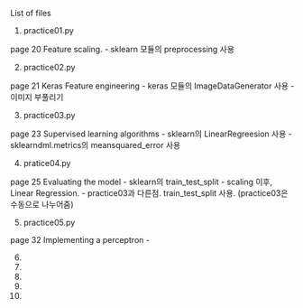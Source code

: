 List of files

1. practice01.py

  page 20
  Feature scaling. 
    - sklearn 모듈의 preprocessing 사용

2. practice02.py

  page 21
  Keras Feature engineering 
    - keras 모듈의 ImageDataGenerator 사용
    - 이미지 부풀리기
    
3. practice03.py

  page 23
  Supervised learning algorithms
     - sklearn의 LinearRegreesion 사용
     - sklearndml.metrics의 meansquared_error 사용

4. pratice04.py

  page 25
  Evaluating the model
    - sklearn의 train_test_split
    - scaling 이후, Linear Regression.
    - practice03과 다른점. train_test_split 사용. (practice03은 수동으로 나누어줌)

5. practice05.py

  page 32
  Implementing a perceptron
    - 

6.

7.

8.

9.

10.
